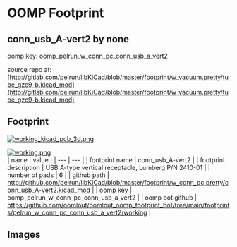# OOMP Footprint  
## conn_usb_A-vert2  by none  
  
oomp key: oomp_pelrun_w_conn_pc_conn_usb_a_vert2  
  
source repo at: [http://gitlab.com/pelrun/libKiCad/blob/master/footprint/w_vacuum.pretty/tube_gzc9-b.kicad_mod](http://gitlab.com/pelrun/libKiCad/blob/master/footprint/w_vacuum.pretty/tube_gzc9-b.kicad_mod)  
## Footprint  
  
[![working_kicad_pcb_3d.png](working_kicad_pcb_3d_600.png)](working_kicad_pcb_3d.png)  
  
[![working.png](working_600.png)](working.png)  
| name | value | 
| --- | --- | 
| footprint name | conn_usb_A-vert2 | 
| footprint description | USB A-type vertical receptacle, Lumberg P/N 2410-01 | 
| number of pads | 6 | 
| github path | http://github.com/pelrun/libKiCad/blob/master/footprint/w_conn_pc.pretty/conn_usb_A-vert2.kicad_mod | 
| oomp key | oomp_pelrun_w_conn_pc_conn_usb_a_vert2 | 
| oomp bot github | https://github.com/oomlout/oomlout_oomp_footprint_bot/tree/main/footprints/pelrun_w_conn_pc_conn_usb_a_vert2/working | 
## Images  
